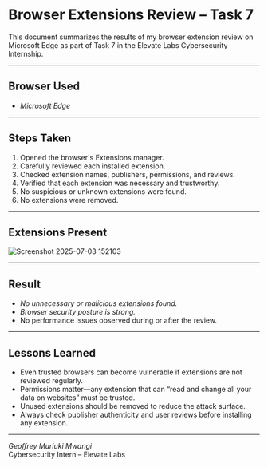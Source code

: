 #  Browser Extensions Review – Task 7

This document summarizes the results of my browser extension review on Microsoft Edge as part of Task 7 in the Elevate Labs Cybersecurity Internship.

---

##  Browser Used
- *Microsoft Edge*

---

## Steps Taken

1. Opened the browser's Extensions manager.
2. Carefully reviewed each installed extension.
3. Checked extension names, publishers, permissions, and reviews.
4. Verified that each extension was necessary and trustworthy.
5. No suspicious or unknown extensions were found.
6. No extensions were removed.

---

## Extensions Present

![Screenshot 2025-07-03 152103](https://github.com/user-attachments/assets/00da03e0-714f-433d-9396-c7d4bd59202e)

---

## Result

- *No unnecessary or malicious extensions found.*
- *Browser security posture is strong.*
- No performance issues observed during or after the review.

---

## Lessons Learned

- Even trusted browsers can become vulnerable if extensions are not reviewed regularly.
- Permissions matter—any extension that can “read and change all your data on websites” must be trusted.
- Unused extensions should be removed to reduce the attack surface.
- Always check publisher authenticity and user reviews before installing any extension.

---

*Geoffrey Muriuki Mwangi*  
Cybersecurity Intern – Elevate Labs
